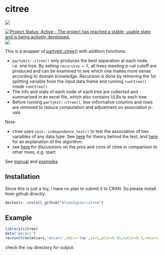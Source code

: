 
<!-- README.md is generated from README.Rmd. Please edit that file -->

# citree

[![](https://img.shields.io/badge/devel%20version-0.1.0-blue.svg)](https://github.com/blueskypie/citree)

[![Project Status: Active - The project has reached a stable, usable
state and is being actively
developed.](https://www.repostatus.org/badges/latest/active.svg)](https://www.repostatus.org/#active)
[![](https://img.shields.io/badge/lifecycle-stable-brightgreen.svg)](https://lifecycle.r-lib.org/articles/stages.html#stable)

This is a wrapper of
[partykit::ctree()](https://rdrr.io/cran/partykit/man/ctree.html) with
addition functions:

- `partykit::ctree()` only produces the best separation at each node,
  i.e. one tree. By setting `recursive = T`, all trees meeting p-val
  cutoff are produced and can be examined to see which one makes more
  sense according to domain knowledge. Recursion is done by removing the
  1st splitting variable from the input data.frame and running
  `runCtree()` inside `runCtree()`.
- The info and stats of each node of each tree are collected and
  summarized in an excel file, which also contains ULRs to each tree.
- Before running `partykit::ctree()`, low-informative columns and rows
  are removed to reduce computation and adjustment on association p-vals

Note:

- ctree uses `coin::independence_test()` to test the association of two
  variables of any data type. See
  [here](https://cran.r-project.org/web/packages/coin/vignettes/LegoCondInf.pdf)
  for theory behind the test, and
  [here](https://stats.stackexchange.com/questions/404589/ctree-in-r-how-optimal-is-the-optimal-split-point)
  for an explanation of the algorithm.
- see
  [here](https://stats.stackexchange.com/questions/12140/conditional-inference-trees-vs-traditional-decision-trees)
  for discussions on the pros and cons of ctree in comparison to other
  trees, e.g. rpart.

See [manual](https://blueskypie.github.io/citree/reference/index.html)
and
[examples](https://blueskypie.github.io/citree/articles/citree-vignette.html)

## Installation

Since this is just a toy, I have no plan to submit it to CRAN. So please
install from github directly:

``` r
devtools::install_github("blueskypie/citree")
```

## Example

``` r
library(citree)
data('mtcars')
re=runCtree(mtcars,'mtcars',oDir='tmp',yi=1,pCut=0.05,naCut=0.3,recursive=T)
```

check the `tmp` directory for output.
